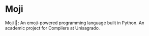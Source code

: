 # Moji
Moji 🐻: An emoji-powered programming language built in Python. An academic project for Compilers at Unisagrado.
